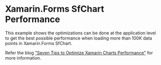 # Xamarin.Forms SfChart Performance
This example shows the optimizations can be done at the application level to get the best possible performance when loading more than 100K data points in Xamarin.Forms SfChart.

Refer the blog ["Seven Tips to Optimize Xamarin Charts Performance"](https://blog.syncfusion.com/post/seven-tips-to-optimize-xamarin-charts-performance.aspx) for more information.
